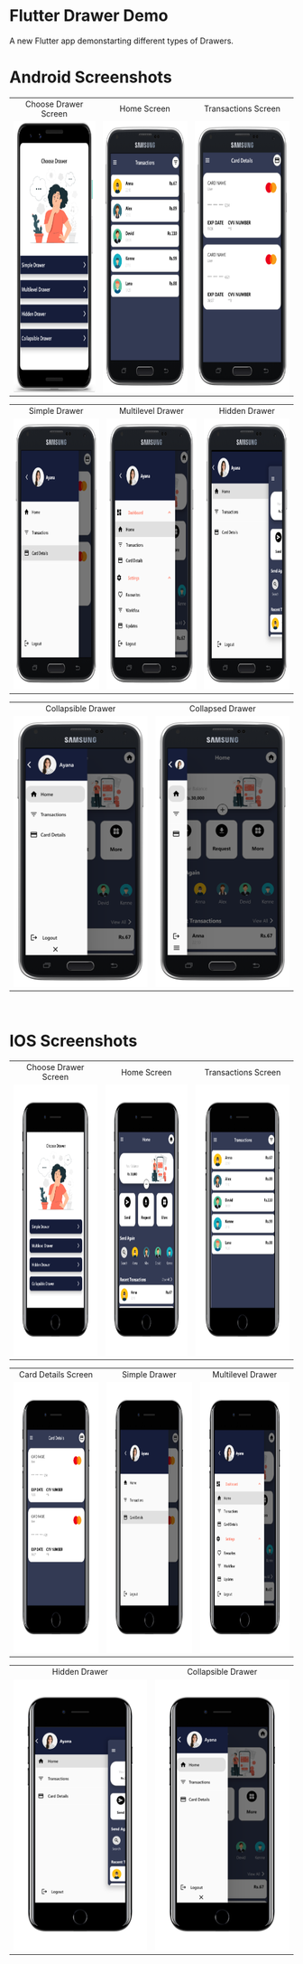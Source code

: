 # Flutter Drawer Demo

A new Flutter app demonstarting different types of Drawers. 

# Android Screenshots

<table>
  <tr>
    <td align="center" valign="center">Choose Drawer Screen</td>
     <td align="center" valign="center">Home Screen</td>
     <td align="center" valign="center">Transactions Screen</td>
  </tr>
  <tr>
    <td><img src="https://github.com/MarvelApps-Flutter/drawer_demo/blob/dev/screenshots/android/android1.png" height="480px"></td>
    <td><img src="https://github.com/MarvelApps-Flutter/drawer_demo/blob/dev/screenshots/android/android2.png" height="480px"></td>
    <td><img src="https://github.com/MarvelApps-Flutter/drawer_demo/blob/dev/screenshots/android/android3.png" height="480px"></td>
  </tr>
 </table>

<table>
  <tr>
    <td align="center" valign="center">Simple Drawer</td>
     <td align="center" valign="center">Multilevel Drawer</td>
     <td align="center" valign="center">Hidden Drawer</td>
  </tr>
  <tr>
    <td><img src="https://github.com/MarvelApps-Flutter/drawer_demo/blob/dev/screenshots/android/android4.png" height="480px"></td>
    <td><img src="https://github.com/MarvelApps-Flutter/drawer_demo/blob/dev/screenshots/android/android5.png" height="480px"></td>
   <td><img src="https://github.com/MarvelApps-Flutter/drawer_demo/blob/dev/screenshots/android/android6.png" height="480px"></td>
  </tr>
 </table>

<table>
  <tr>
    <td align="center" valign="center">Collapsible Drawer</td>
     <td align="center" valign="center">Collapsed Drawer</td>
  </tr>
  <tr>
    <td><img src="https://github.com/MarvelApps-Flutter/drawer_demo/blob/dev/screenshots/android/android7.png" height="480px"></td>
    <td><img src="https://github.com/MarvelApps-Flutter/drawer_demo/blob/dev/screenshots/android/android8.png" height="480px"></td>
  </tr>
 </table>

</br>

# IOS Screenshots

<table>
  <tr>
    <td align="center" valign="center">Choose Drawer Screen</td>
     <td align="center" valign="center">Home Screen</td>
     <td align="center" valign="center">Transactions Screen</td>
  </tr>
  <tr>
    <td><img src="https://github.com/MarvelApps-Flutter/drawer_demo/blob/dev/screenshots/ios/ios1.png" height="480px"></td>
    <td><img src="https://github.com/MarvelApps-Flutter/drawer_demo/blob/dev/screenshots/ios/ios2.png" height="480px"></td>
    <td><img src="https://github.com/MarvelApps-Flutter/drawer_demo/blob/dev/screenshots/ios/ios3.png" height="480px"></td>
  </tr>
 </table>

<table>
  <tr>
     <td align="center" valign="center">Card Details Screen</td>
    <td align="center" valign="center">Simple Drawer</td>
     <td align="center" valign="center">Multilevel Drawer</td>
     
  </tr>
  <tr>
    <td><img src="https://github.com/MarvelApps-Flutter/drawer_demo/blob/dev/screenshots/ios/ios4.png" height="480px"></td>
    <td><img src="https://github.com/MarvelApps-Flutter/drawer_demo/blob/dev/screenshots/ios/ios5.png" height="480px"></td>
   <td><img src="https://github.com/MarvelApps-Flutter/drawer_demo/blob/dev/screenshots/ios/ios6.png" height="480px"></td>
  </tr>
 </table>

<table>
  <tr>
    <td align="center" valign="center">Hidden Drawer</td>
    <td align="center" valign="center">Collapsible Drawer</td>
  </tr>
  <tr>
    <td><img src="https://github.com/MarvelApps-Flutter/drawer_demo/blob/dev/screenshots/ios/ios7.png" height="480px"></td>
    <td><img src="https://github.com/MarvelApps-Flutter/drawer_demo/blob/dev/screenshots/ios/ios8.png" height="480px"></td>
  </tr>
 </table>
